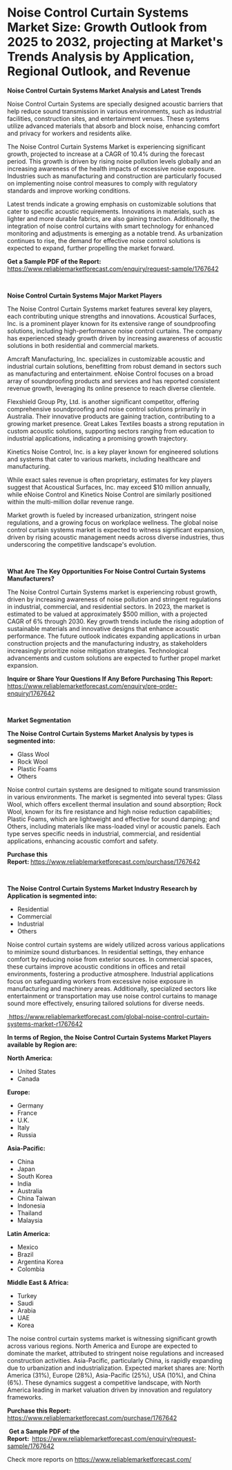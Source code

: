 <p><h1>Noise Control Curtain Systems Market Size: Growth Outlook from 2025 to 2032, projecting at Market's Trends Analysis by Application, Regional Outlook, and Revenue</h1></p><p><strong>Noise Control Curtain Systems Market Analysis and Latest Trends</strong></p>
<p><p>Noise Control Curtain Systems are specially designed acoustic barriers that help reduce sound transmission in various environments, such as industrial facilities, construction sites, and entertainment venues. These systems utilize advanced materials that absorb and block noise, enhancing comfort and privacy for workers and residents alike.</p><p>The Noise Control Curtain Systems Market is experiencing significant growth, projected to increase at a CAGR of 10.4% during the forecast period. This growth is driven by rising noise pollution levels globally and an increasing awareness of the health impacts of excessive noise exposure. Industries such as manufacturing and construction are particularly focused on implementing noise control measures to comply with regulatory standards and improve working conditions.</p><p>Latest trends indicate a growing emphasis on customizable solutions that cater to specific acoustic requirements. Innovations in materials, such as lighter and more durable fabrics, are also gaining traction. Additionally, the integration of noise control curtains with smart technology for enhanced monitoring and adjustments is emerging as a notable trend. As urbanization continues to rise, the demand for effective noise control solutions is expected to expand, further propelling the market forward.</p></p>
<p><strong>Get a Sample PDF of the Report:&nbsp;</strong> <a href="https://www.reliablemarketforecast.com/enquiry/request-sample/1767642?utm_campaign=2253&utm_medium=2&utm_source=Github&utm_content=ia&utm_term=27022025&utm_id=noise-control-curtain-systems">https://www.reliablemarketforecast.com/enquiry/request-sample/1767642</a></p>
<p>&nbsp;</p>
<p><strong>Noise Control Curtain Systems Major Market Players</strong></p>
<p><p>The Noise Control Curtain Systems market features several key players, each contributing unique strengths and innovations. Acoustical Surfaces, Inc. is a prominent player known for its extensive range of soundproofing solutions, including high-performance noise control curtains. The company has experienced steady growth driven by increasing awareness of acoustic solutions in both residential and commercial markets.</p><p>Amcraft Manufacturing, Inc. specializes in customizable acoustic and industrial curtain solutions, benefitting from robust demand in sectors such as manufacturing and entertainment. eNoise Control focuses on a broad array of soundproofing products and services and has reported consistent revenue growth, leveraging its online presence to reach diverse clientele.</p><p>Flexshield Group Pty, Ltd. is another significant competitor, offering comprehensive soundproofing and noise control solutions primarily in Australia. Their innovative products are gaining traction, contributing to a growing market presence. Great Lakes Textiles boasts a strong reputation in custom acoustic solutions, supporting sectors ranging from education to industrial applications, indicating a promising growth trajectory.</p><p>Kinetics Noise Control, Inc. is a key player known for engineered solutions and systems that cater to various markets, including healthcare and manufacturing.</p><p>While exact sales revenue is often proprietary, estimates for key players suggest that Acoustical Surfaces, Inc. may exceed $10 million annually, while eNoise Control and Kinetics Noise Control are similarly positioned within the multi-million dollar revenue range.</p><p>Market growth is fueled by increased urbanization, stringent noise regulations, and a growing focus on workplace wellness. The global noise control curtain systems market is expected to witness significant expansion, driven by rising acoustic management needs across diverse industries, thus underscoring the competitive landscape's evolution.</p></p>
<p>&nbsp;</p>
<p><strong>What Are The Key Opportunities For Noise Control Curtain Systems Manufacturers?</strong></p>
<p><p>The Noise Control Curtain Systems market is experiencing robust growth, driven by increasing awareness of noise pollution and stringent regulations in industrial, commercial, and residential sectors. In 2023, the market is estimated to be valued at approximately $500 million, with a projected CAGR of 6% through 2030. Key growth trends include the rising adoption of sustainable materials and innovative designs that enhance acoustic performance. The future outlook indicates expanding applications in urban construction projects and the manufacturing industry, as stakeholders increasingly prioritize noise mitigation strategies. Technological advancements and custom solutions are expected to further propel market expansion.</p></p>
<p><strong>Inquire or Share Your Questions If Any Before Purchasing This Report:</strong> <a href="https://www.reliablemarketforecast.com/enquiry/pre-order-enquiry/1767642?utm_campaign=2253&utm_medium=2&utm_source=Github&utm_content=ia&utm_term=27022025&utm_id=noise-control-curtain-systems">https://www.reliablemarketforecast.com/enquiry/pre-order-enquiry/1767642</a></p>
<p>&nbsp;</p>
<p><strong>Market Segmentation</strong></p>
<p><strong>The Noise Control Curtain Systems Market Analysis by types is segmented into:</strong></p>
<p><ul><li>Glass Wool</li><li>Rock Wool</li><li>Plastic Foams</li><li>Others</li></ul></p>
<p><p>Noise control curtain systems are designed to mitigate sound transmission in various environments. The market is segmented into several types: Glass Wool, which offers excellent thermal insulation and sound absorption; Rock Wool, known for its fire resistance and high noise reduction capabilities; Plastic Foams, which are lightweight and effective for sound damping; and Others, including materials like mass-loaded vinyl or acoustic panels. Each type serves specific needs in industrial, commercial, and residential applications, enhancing acoustic comfort and safety.</p></p>
<p><strong>Purchase this Report:&nbsp;</strong><a href="https://www.reliablemarketforecast.com/purchase/1767642?utm_campaign=2253&utm_medium=2&utm_source=Github&utm_content=ia&utm_term=27022025&utm_id=noise-control-curtain-systems">https://www.reliablemarketforecast.com/purchase/1767642</a></p>
<p>&nbsp;</p>
<p><strong>The Noise Control Curtain Systems Market Industry Research by Application is segmented into:</strong></p>
<p><ul><li>Residential</li><li>Commercial</li><li>Industrial</li><li>Others</li></ul></p>
<p><p>Noise control curtain systems are widely utilized across various applications to minimize sound disturbances. In residential settings, they enhance comfort by reducing noise from exterior sources. In commercial spaces, these curtains improve acoustic conditions in offices and retail environments, fostering a productive atmosphere. Industrial applications focus on safeguarding workers from excessive noise exposure in manufacturing and machinery areas. Additionally, specialized sectors like entertainment or transportation may use noise control curtains to manage sound more effectively, ensuring tailored solutions for diverse needs.</p></p>
<p><a href="https://www.reliablemarketforecast.com/global-noise-control-curtain-systems-market-r1767642?utm_campaign=2253&utm_medium=2&utm_source=Github&utm_content=ia&utm_term=27022025&utm_id=noise-control-curtain-systems">&nbsp;https://www.reliablemarketforecast.com/global-noise-control-curtain-systems-market-r1767642</a></p>
<p><strong>In terms of Region, the Noise Control Curtain Systems Market Players available by Region are:</strong></p>
<p>
    <p> <strong> North America: </strong>
        <ul>
            <li>United States</li>
            <li>Canada</li>
        </ul>
        </p> 
    <p> <strong> Europe: </strong>
        <ul>
            <li>Germany</li>
            <li>France</li>
            <li>U.K.</li>
            <li>Italy</li>
            <li>Russia</li>
        </ul>
        </p> 
    <p> <strong> Asia-Pacific: </strong>
        <ul>
            <li>China</li>
            <li>Japan</li>
            <li>South Korea</li>
            <li>India</li>
            <li>Australia</li>
            <li>China Taiwan</li>
            <li>Indonesia</li>
            <li>Thailand</li>
            <li>Malaysia</li>
        </ul>
        </p> 
    <p> <strong> Latin America: </strong>
        <ul>
            <li>Mexico</li>
            <li>Brazil</li>
            <li>Argentina Korea</li>
            <li>Colombia</li>
        </ul>
        </p> 
    <p> <strong> Middle East & Africa: </strong>
        <ul>
            <li>Turkey</li>
            <li>Saudi</li>
            <li>Arabia</li>
            <li>UAE</li>
            <li>Korea</li>
        </ul>
    </p>
    </p>
<p><p>The noise control curtain systems market is witnessing significant growth across various regions. North America and Europe are expected to dominate the market, attributed to stringent noise regulations and increased construction activities. Asia-Pacific, particularly China, is rapidly expanding due to urbanization and industrialization. Expected market shares are: North America (31%), Europe (28%), Asia-Pacific (25%), USA (10%), and China (6%). These dynamics suggest a competitive landscape, with North America leading in market valuation driven by innovation and regulatory frameworks.</p></p>
<p><strong>Purchase this Report: </strong><a href="https://www.reliablemarketforecast.com/purchase/1767642?utm_campaign=2253&utm_medium=2&utm_source=Github&utm_content=ia&utm_term=27022025&utm_id=noise-control-curtain-systems">https://www.reliablemarketforecast.com/purchase/1767642</a></p>
<p>&nbsp;<strong>Get a Sample PDF of the Report:&nbsp;&nbsp;</strong><a href="https://www.reliablemarketforecast.com/enquiry/request-sample/1767642?utm_campaign=2253&utm_medium=2&utm_source=Github&utm_content=ia&utm_term=27022025&utm_id=noise-control-curtain-systems">https://www.reliablemarketforecast.com/enquiry/request-sample/1767642</a></p>
<p><strong></strong></p>
<p>Check more reports on <a href="https://www.reliablemarketforecast.com/?utm_campaign=2253&utm_medium=2&utm_source=Github&utm_content=ia&utm_term=27022025&utm_id=noise-control-curtain-systems">https://www.reliablemarketforecast.com/</a></p>